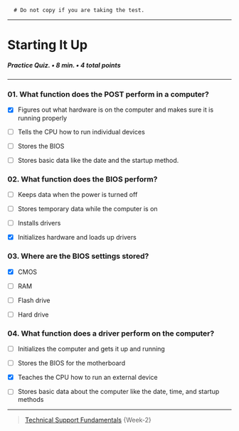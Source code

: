 ```
  # Do not copy if you are taking the test.
```
--- 

# Starting It Up
##### Practice Quiz. • 8 min. • 4 total points 
----- 


### 01. What function does the POST perform in a computer?
  
- [x] Figures out what hardware is on the computer and makes sure it is running properly  
- [ ] Tells the CPU how to run individual devices  
- [ ] Stores the BIOS  
- [ ] Stores basic data like the date and the startup method. 


### 02. What function does the BIOS perform? 
  
- [ ] Keeps data when the power is turned off  
- [ ] Stores temporary data while the computer is on  
- [ ] Installs drivers  
- [x] Initializes hardware and loads up drivers  


### 03. Where are the BIOS settings stored?
  
- [x] CMOS   
- [ ] RAM   
- [ ] Flash drive  
- [ ] Hard drive  


### 04. What function does a driver perform on the computer? 
  
- [ ] Initializes the computer and gets it up and running  
- [ ] Stores the BIOS for the motherboard  
- [x] Teaches the CPU how to run an external device   
- [ ] Stores basic data about the computer like the date, time, and startup methods 



--- 
> [Technical Support Fundamentals](https://www.coursera.org/learn/technical-support-fundamentals/) {Week-2}
